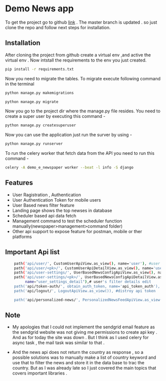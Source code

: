 # Demo News app

To get the project go to github [link](https://github.com/DigantaBiswas/demo-e-newspaper) . The master branch is updated . so just clone the repo and follow next steps for installation. 

## Installation
After cloning the project from github create a virtual env ,and active the virtual env . Now intstall the requirements to the env you just created. 

```bash
pip install -r requirements.txt
```

Now you need to migrate the tables. To migrate execute following command in the terminal 


```bash
python manage.py makemigrations

python manage.py migrate
```


Now you go to the project dir where the manage.py file resides. You need to create a super user by executing this command -

```bash
python manage.py createsuperuser
```
Now you can use the application just run the surver by using -


```bash
python manage.py runserver 
```

To run the celery worker that fetch data from the API you need to run this command -

```bash
celery -A demo_e_newspaper worker --beat -l info -S django
```

## Features

- User Ragistration , Authentication
- User Authentication Token for mobile users
- User Based news filter feature  
- Landing page shows the top newses in database
- Scheduler based api data fetch 
- Management command to test the scheduler function manually(newspaper>management>command folder)
- Other api support to  expose feature for postman, mobile or ther platforms 

## Important Api list 
```bash
    path('api/user/', CustomUserApiView.as_view(), name='user'), #user list
    path('api/user/<pk>/', CustomUserApiDetailView.as_view(), name='user_detail'), #user details
    path('api/user-settings/', UserBasedNewsConfigApiView.as_view(), name="user_settings"),#user filtering config list
    path('api/user-settings/<pk>/', UserBasedNewsConfigApiDetailView.as_view(), 
         name="user_settings_detail"),# user's filter details edit 
    path('api/token-auth/', obtain_auth_token, name='api_token_auth'), #token based authentication
    path('api/logout/', LogoutApiView.as_view()), #distroy api token

    path('api/personalized-news/', PersonalizedNewsFeedApiView.as_view(), name="personalized-news_api"), #get personalized news api 
```

## Note
- My apologies that I could not implement the sendgrid email feature as the sendgrid
 website was not giving me permissions to create api key . And as for today the site was down . But I think as I used 
celery for async task , the mail task was similar to that . 

- And the news api does not return the country as response , so a possible solutions
was to  manually make a list of country keyword and use that to filter the news and store it in the data base
to trac the country. But as I was already late so I just covered the main topics that covers important libraries . 
